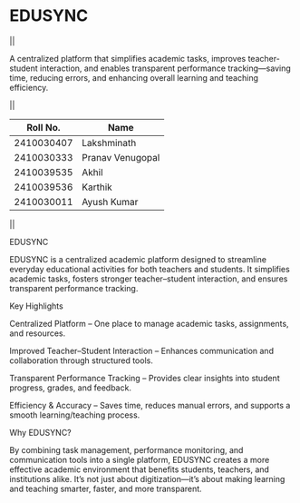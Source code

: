 # EDUSYNC
||

A centralized platform that simplifies academic tasks, improves teacher-student interaction, and enables transparent performance tracking—saving time, reducing errors, and enhancing overall learning and teaching efficiency.

||


| Roll No.   | Name             |
|------------|------------------|
| 2410030407 | Lakshminath      |
| 2410030333 | Pranav Venugopal |
| 2410039535 | Akhil            |
| 2410039536 | Karthik          |
| 2410030011 | Ayush Kumar      |

||

EDUSYNC

EDUSYNC is a centralized academic platform designed to streamline everyday educational activities for both teachers and students. It simplifies academic tasks, fosters stronger teacher–student interaction, and ensures transparent performance tracking.

 Key Highlights

Centralized Platform – One place to manage academic tasks, assignments, and resources.

Improved Teacher–Student Interaction – Enhances communication and collaboration through structured tools.

Transparent Performance Tracking – Provides clear insights into student progress, grades, and feedback.

Efficiency & Accuracy – Saves time, reduces manual errors, and supports a smooth learning/teaching process.

 Why EDUSYNC?

By combining task management, performance monitoring, and communication tools into a single platform, EDUSYNC creates a more effective academic environment that benefits students, teachers, and institutions alike. It’s not just about digitization—it’s about making learning and teaching smarter, faster, and more transparent.